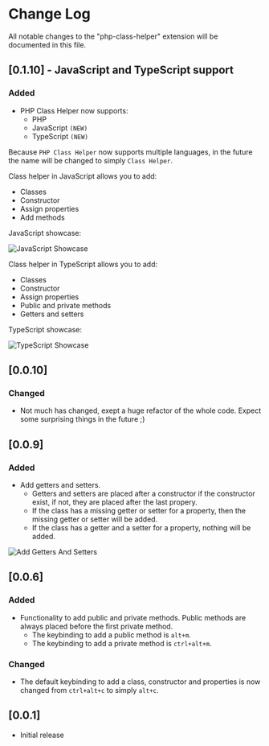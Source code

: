 # Change Log
All notable changes to the "php-class-helper" extension will be documented in this file.

## [0.1.10] - JavaScript and TypeScript support
### Added
* PHP Class Helper now supports:
    * PHP
    * JavaScript `(NEW)`
    * TypeScript `(NEW)`

Because `PHP Class Helper` now supports multiple languages, in the future the name will be changed to simply `Class Helper`.

Class helper in JavaScript allows you to add:
* Classes
* Constructor
* Assign properties
* Add methods

JavaScript showcase:

![JavaScript Showcase](https://raw.githubusercontent.com/predragnikolic/php-class-helper/master/resources/gifs/javascriptShowcase.gif)

Class helper in TypeScript allows you to add:
* Classes
* Constructor
* Assign properties
* Public and private methods
* Getters and setters 

TypeScript showcase:

![TypeScript Showcase](https://raw.githubusercontent.com/predragnikolic/php-class-helper/master/resources/gifs/typescriptShowcase.gif)


## [0.0.10]
### Changed
* Not much has changed, exept a huge refactor of the whole code. Expect some surprising things in the future ;) 

## [0.0.9]
### Added
* Add getters and setters.
    * Getters and setters are placed after a constructor if the constructor exist, if not, they are placed after the last propery. 
    * If the class has a missing getter or setter for a property, then the missing getter or setter will be added. 
    * If the class has a getter and a setter for a property, nothing will be added. 

![Add Getters And Setters](https://raw.githubusercontent.com/predragnikolic/php-class-helper/master/resources/gifs/addGetterAndSetter.gif)

## [0.0.6]
### Added
- Functionality to add public and private methods. Public methods are always placed before the first private method.
    * The keybinding to add a public method is `alt+m`.
    * The keybinding to add a private method is `ctrl+alt+m`.

### Changed
- The default keybinding to add a class, constructor and properties is now changed from `ctrl+alt+c` to simply `alt+c`.

## [0.0.1]
- Initial release